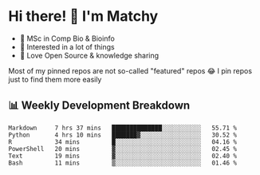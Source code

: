 # Hi there! 👋 I'm Matchy

- 🧬 MSc in Comp Bio & Bioinfo
- 🎈 Interested in a lot of things
- 💜 Love Open Source & knowledge sharing

Most of my pinned repos are not so-called "featured" repos 😂 I pin repos just to find them more easily

## 📊 Weekly Development Breakdown

<!--START_SECTION:waka-->

```text
Markdown     7 hrs 37 mins   ██████████████░░░░░░░░░░░   55.71 %
Python       4 hrs 10 mins   ███████▓░░░░░░░░░░░░░░░░░   30.52 %
R            34 mins         █░░░░░░░░░░░░░░░░░░░░░░░░   04.16 %
PowerShell   20 mins         ▓░░░░░░░░░░░░░░░░░░░░░░░░   02.45 %
Text         19 mins         ▓░░░░░░░░░░░░░░░░░░░░░░░░   02.40 %
Bash         11 mins         ▒░░░░░░░░░░░░░░░░░░░░░░░░   01.46 %
```

<!--END_SECTION:waka-->
